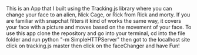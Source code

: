 This is an App that I built using the Tracking.js library where you can change your face to an alien, Nick Cage, or Rick from Rick and morty. If you are familiar with snapchat filters it kind of works the same way, it covers your face with a picture and moves based on the movement of your face. To use this app clone the repository and go into your terminal, cd into the file folder and run python "-m SimpleHTTPServer" then got to the localhost site click on tracking.js master then click on the faceChanger and have Fun!
